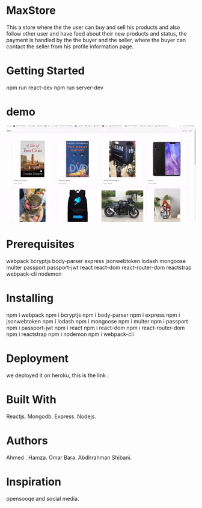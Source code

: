 # MaxStore
This a store where the the user can buy and sell his products and also follow other user and have feed about their new products and status, the payment is handled by the the buyer and the seller, where the buyer can contact the seller from his profile information page.

# Getting Started
npm run react-dev
npm run server-dev

# demo
![](mygif.gif)

# Prerequisites
webpack
bcryptjs
body-parser
express
jsonwebtoken
lodash
mongoose
multer
passport
passport-jwt
react
react-dom
react-router-dom
reactstrap
webpack-cli
nodemon

# Installing
npm i webpack
npm i bcryptjs
npm i body-parser
npm i express
npm i jsonwebtoken
npm i lodash
npm i mongoose
npm i multer
npm i passport
npm i passport-jwt
npm i react
npm i react-dom
npm i react-router-dom
npm i reactstrap
npm i nodemon
npm i webpack-cli

# Deployment
we deployed it on heroku, this is the link :


# Built With
Reactjs.
Mongodb.
Express.
Nodejs.

# Authors
Ahmed .
Hamza.
Omar Bara.
Abdlrrahman Shibani.

# Inspiration
opensooqe and social media.
